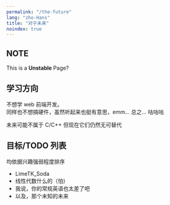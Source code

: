 ```yaml
---
permalink: "/the-future"
lang: "zho-Hans"
title: "对于未来"
noindex: true
---
```


## NOTE

This is a **Unstable** Page?

## 学习方向

不想学 web 前端开发。\
同样也不想搞硬件，虽然听起来也挺有意思，emm... 总之... 咕咕咕

未来可能不属于 C/C++ 但现在它们仍然无可替代

## 目标/TODO 列表

均依据兴趣强弱程度排序

- LimeTK_Soda
- 线性代数什么的（怕）
- 我说，你的常规英语也太差了吧
- 以及，那个未知的未来
